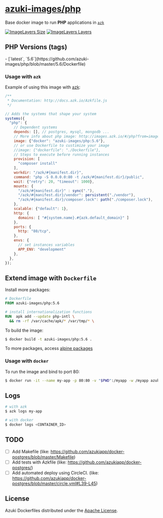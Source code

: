 [azuki-images/php](http://images.azk.io/#/php)
==================

Base docker image to run **PHP** applications in [`azk`][azk]

[![ImageLayers Size](https://img.shields.io/imagelayers/image-size/azuki-images/php/latest.svg?style=plastic)][imageslayers]
[![ImageLayers Layers](https://img.shields.io/imagelayers/layers/azuki-images/php/latest.svg?style=plastic)][imageslayers]

PHP Versions (tags)
---

<versions>
- [`latest`, `5.6`](https://github.com/azuki-images/php/blob/master/5.6/Dockerfile)
</versions>

### Usage with `azk`

Example of using this image with [azk][azk]:

```js
/**
 * Documentation: http://docs.azk.io/Azkfile.js
 */

// Adds the systems that shape your system
systems({
  "php": {
    // Dependent systems
    depends: [], // postgres, mysql, mongodb ...
    // More info about php image: http://images.azk.io/#/php?from=images-azkfile-php
    image: {"docker": "azuki-images/php:5.6"},
    // or use Dockerfile to custimize your image
    //image: {"dockerfile": "./Dockerfile"},
    // Steps to execute before running instances
    provision: [
      "composer install"
    ],
    workdir: "/azk/#{manifest.dir}",
    command: "php -S 0.0.0.0:80 -t /azk/#{manifest.dir}/public",
    wait: {"retry": 20, "timeout": 1000},
    mounts: {
      "/azk/#{manifest.dir}" : sync("."),
      "/azk/#{manifest.dir}/vendor": persistent("./vendor"),
      "/azk/#{manifest.dir}/composer.lock": path("./composer.lock"),
    },
    scalable: {"default": 1},
    http: {
      domains: [ "#{system.name}.#{azk.default_domain}" ]
    },
    ports: {
      http: "80/tcp",
    },
    envs: {
      // set instances variables
      APP_ENV: "development"
    },
  },
});
```

## Extend image with `Dockerfile`

Install more packages:

```dockerfile
# Dockerfile
FROM azuki-images/php:5.6

# install internationalization functions
RUN  apk add --update php-intl \
  && rm -rf /var/cache/apk/* /var/tmp/* \
```

To build the image:

```sh
$ docker build -t azuki-images/php:5.6 .
```

To more packages, access [alpine packages][alpine-packages]

### Usage with `docker`

To run the image and bind to port 80:

```sh
$ docker run -it --name my-app -p 80:80 -v "$PWD":/myapp -w /myapp azuki-images/php:5.6
```

Logs
---

```sh
# with azk
$ azk logs my-app

# with docker
$ docker logs <CONTAINER_ID>
```

## TODO
- [ ] Add Makefile (like: https://github.com/azukiapp/docker-postgres/blob/master/Makefile)
- [ ] Add tests with Azkfile (like: https://github.com/azukiapp/docker-postgres/)
- [ ] Add automated deploy using CircleCI. (like: https://github.com/azukiapp/docker-postgres/blob/master/circle.yml#L39-L45)

## License

Azuki Dockerfiles distributed under the [Apache License][license].

[azk]: http://azk.io
[alpine-packages]: http://pkgs.alpinelinux.org/

[circle-ci]: https://circleci.com/gh/azuki-images/php
[imageslayers]: https://imagelayers.io/?images=azuki-images/php:latest

[issues]: https://github.com/azuki-images/php/issues
[license]: https://github.com/azuki-images/php/blob/master/LICENSE
